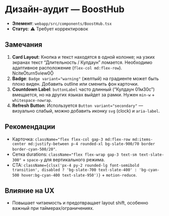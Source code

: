 # Дизайн-аудит — BoostHub

- **Элемент**: `webapp/src/components/BoostHub.tsx`
- **Статус**: ⚠️ Требует корректировок

## Замечания
1. **Card Layout**: Кнопка и текст находятся в одной колонке; на узких экранах текст “Длительность / Кулдаун” ломается. Необходимо адаптивное расположение (`flex-col md:flex-row`). citeturn5view0
2. **Badge**: `Badge variant="warning"` (желтый) на градиенте может быть плохо виден. Добавить outline или сменить фон карточки.
3. **Countdown Label**: `buttonLabel` часто длинный (“Кулдаун 01м30с”) вмещается, но на других языках выйдет за рамки. Нужен `min-w` + `whitespace-nowrap`.
4. **Refresh Button**: Используется `Button variant="secondary"` — визуально слабый, можно добавить иконку `svg` (clock) и `aria-label`.

## Рекомендации
- Карточка: `className="flex flex-col gap-3 md:flex-row md:items-center md:justify-between p-4 rounded-xl bg-slate-900/70 border border-cyan-500/20"`.
- Сетка durations: `className="flex flex-wrap gap-3 text-sm text-slate-300"` + `space-y` для вертикального режима.
- CTA: `className={clsx('px-4 py-2 rounded-lg font-semibold transition', disabled ? 'bg-slate-700 text-slate-400' : 'bg-cyan-500 hover:bg-cyan-400 text-slate-950')}` + `motion-reduce`.

## Влияние на UX
- Повышает читаемость и предотвращает layout shift, особенно важный при таймерах/ограничениях.
